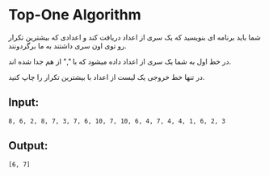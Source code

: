 # Top-One Algorithm

شما باید برنامه ای بنویسید که یک سری از اعداد دریافت کند و اعدادی که بیشترین تکرار رو توی اون سری داشتند به ما برگردونند.

در خط اول به شما یک سری از اعداد داده میشود که با "," از هم جدا شده اند.

در تنها خط خروجی یک لیست از اعداد با بیشترین تکرار را چاپ کنید.

## Input:
```
8, 6, 2, 8, 7, 3, 7, 6, 10, 7, 10, 6, 4, 7, 4, 4, 1, 6, 2, 3
```

## Output:
```
[6, 7]
```